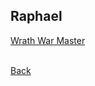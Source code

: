 ## Raphael
[Wrath War Master](https://rocdoc2.github.io/fe3h-discord-builds/Raph-wrath-war-master.html)
<br><br>

[Back](https://rocdoc2.github.io/fe3h-discord-builds/Golden-Deer.html)
